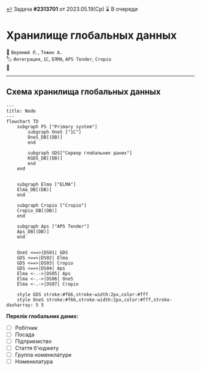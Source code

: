 ﻿[↩](/README.md) Задача **#2313701** от 2023.05.19(Ср) ⌛ В очереди 
# **Хранилище глобальных данных**
👤 `Веремий Л.`, `Тяжин А.`  
🏷️ `Интеграция`, `1C`, `ЕЛМА`, `APS Tender`, `Cropio`  
💬 

---


## Схема хранилища глобальных данных


```mermaid
---
title: Node
---
flowchart TD
    subgraph PS ["Primary system"]
        subgraph OneS ["1С"]
        OneS_DB[(DB)]
        end

        subgraph GDS["Сервер глобальних даних"]
        KGDS_DB[(DB)]
        end
    end
    
    
    subgraph Elma ["ELMA"]
    Elma_DB[(DB)]
    end

    subgraph Cropio ["Cropio"]
    Cropio_DB[(DB)]
    end

    subgraph Aps ["APS Tender"]
    Aps_DB[(DB)]
    end
    
    
    OneS <==>|DS01| GDS
    GDS <==>|DS02| Elma
    GDS <==>|DS03| Cropio
    GDS <==>|DS04| Aps
    Elma <-.->|DS05| Aps
    Elma <-.->|DS06| OneS
    Elma <-.->|DS07| Cropio
    
    style GDS stroke:#f66,stroke-width:2px,color:#fff
    style OneS stroke:#f66,stroke-width:2px,color:#fff,stroke-dasharray: 5 5
```

**Перелік глобальних даних:**
- [ ] Робітник
- [ ] Посада
- [ ] Підприємство
- [ ] Стаття б'юджету
- [ ] Группа номенклатури
- [ ] Номенклатура

